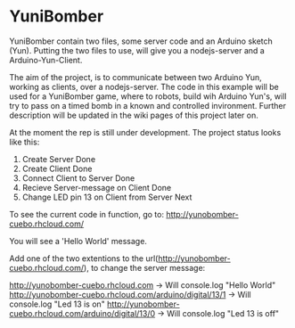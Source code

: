 # YuniBomber

YuniBomber contain two files, some server code and an Arduino sketch (Yun). 
Putting the two files to use, will give you a nodejs-server and a Arduino-Yun-Client.

The aim of the project, is to communicate between two Arduino Yun, working as clients, over a nodejs-server. 
The code in this example will be used for a YuniBomber game, where to robots, build wih Arduino Yun's, will try to pass on a timed bomb in a known and controlled invironment. Further description will be updated in the wiki pages of this project later on.

At the moment the rep is still under development. The project status looks like this:

  1. Create Server                                Done
  2. Create Client                                Done
  3. Connect Client to Server                     Done
  4. Recieve Server-message on Client             Done
  5. Change LED pin 13 on Client from Server      Next

To see the current code in function, go to:
http://yunobomber-cuebo.rhcloud.com/

You will see a 'Hello World' message.

Add one of the two extentions to the url(http://yunobomber-cuebo.rhcloud.com/), to change the server message:

http://yunobomber-cuebo.rhcloud.com                        -> Will console.log "Hello World"
http://yunobomber-cuebo.rhcloud.com/arduino/digital/13/1   -> Will console.log "Led 13 is on"
http://yunobomber-cuebo.rhcloud.com/arduino/digital/13/0   -> Will console.log "Led 13 is off"

